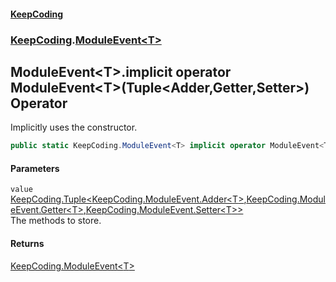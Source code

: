 #### [KeepCoding](index.md 'index')
### [KeepCoding](KeepCoding.md 'KeepCoding').[ModuleEvent&lt;T&gt;](ModuleEvent.T..md 'KeepCoding.ModuleEvent&lt;T&gt;')
## ModuleEvent&lt;T&gt;.implicit operator ModuleEvent&lt;T&gt;(Tuple&lt;Adder,Getter,Setter&gt;) Operator
Implicitly uses the constructor.  
```csharp
public static KeepCoding.ModuleEvent<T> implicit operator ModuleEvent<T>(KeepCoding.Tuple<KeepCoding.ModuleEvent<T>.Adder,KeepCoding.ModuleEvent<T>.Getter,KeepCoding.ModuleEvent<T>.Setter> value);
```
#### Parameters
<a name='KeepCoding.ModuleEvent.T..op_ImplicitKeepCoding.ModuleEvent.T.(KeepCoding.Tuple.KeepCoding.ModuleEvent.T..Adder.KeepCoding.ModuleEvent.T..Getter.KeepCoding.ModuleEvent.T..Setter.).value'></a>
`value` [KeepCoding.Tuple&lt;](Tuple.T1.T2.T3..md 'KeepCoding.Tuple&lt;T1,T2,T3&gt;')[KeepCoding.ModuleEvent.Adder&lt;](ModuleEvent.T..Adder.mC87pGoW7OVK88yenfaDIg.md 'KeepCoding.ModuleEvent&lt;T&gt;.Adder(T)')[T](ModuleEvent.T..md#KeepCoding.ModuleEvent.T..T 'KeepCoding.ModuleEvent&lt;T&gt;.T')[&gt;](ModuleEvent.T..Adder.mC87pGoW7OVK88yenfaDIg.md 'KeepCoding.ModuleEvent&lt;T&gt;.Adder(T)')[,](Tuple.T1.T2.T3..md 'KeepCoding.Tuple&lt;T1,T2,T3&gt;')[KeepCoding.ModuleEvent.Getter&lt;](ModuleEvent.T..Getter().md 'KeepCoding.ModuleEvent&lt;T&gt;.Getter()')[T](ModuleEvent.T..md#KeepCoding.ModuleEvent.T..T 'KeepCoding.ModuleEvent&lt;T&gt;.T')[&gt;](ModuleEvent.T..Getter().md 'KeepCoding.ModuleEvent&lt;T&gt;.Getter()')[,](Tuple.T1.T2.T3..md 'KeepCoding.Tuple&lt;T1,T2,T3&gt;')[KeepCoding.ModuleEvent.Setter&lt;](ModuleEvent.T..Setter.UlnkLh8H+Jmatb0VSAcVdQ.md 'KeepCoding.ModuleEvent&lt;T&gt;.Setter(T)')[T](ModuleEvent.T..md#KeepCoding.ModuleEvent.T..T 'KeepCoding.ModuleEvent&lt;T&gt;.T')[&gt;](ModuleEvent.T..Setter.UlnkLh8H+Jmatb0VSAcVdQ.md 'KeepCoding.ModuleEvent&lt;T&gt;.Setter(T)')[&gt;](Tuple.T1.T2.T3..md 'KeepCoding.Tuple&lt;T1,T2,T3&gt;')  
The methods to store.
  
#### Returns
[KeepCoding.ModuleEvent&lt;](ModuleEvent.T..md 'KeepCoding.ModuleEvent&lt;T&gt;')[T](ModuleEvent.T..md#KeepCoding.ModuleEvent.T..T 'KeepCoding.ModuleEvent&lt;T&gt;.T')[&gt;](ModuleEvent.T..md 'KeepCoding.ModuleEvent&lt;T&gt;')  

